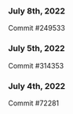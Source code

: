 ### July 8th, 2022

Commit #249533

### July 5th, 2022

Commit #314353


### July 4th, 2022

Commit #72281
